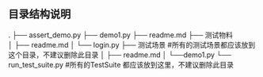 ## 目录结构说明
.
├── assert_demo.py
├── demo1.py
├── readme.md
├── 测试物料             
│   ├── readme.md
│   └── login.py
├── 测试场景             #所有的测试场景都应该放到这个目录，不建议删除此目录
│   ├── readme.md
│   └──demo1.py
└── run_test_suite.py   #所有的TestSuite 都应该放到这里，不建议删除此目录


